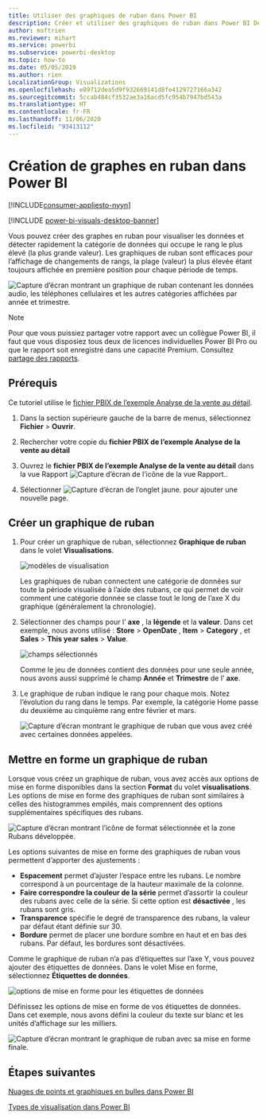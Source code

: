 ```yaml
---
title: Utiliser des graphiques de ruban dans Power BI
description: Créer et utiliser des graphiques de ruban dans Power BI Desktop
author: msftrien
ms.reviewer: mihart
ms.service: powerbi
ms.subservice: powerbi-desktop
ms.topic: how-to
ms.date: 05/05/2019
ms.author: rien
LocalizationGroup: Visualizations
ms.openlocfilehash: e89712dea5d9f932669141d8fe4129727166a342
ms.sourcegitcommit: 5ccab484cf3532ae3a16acd5fc954b7947bd543a
ms.translationtype: HT
ms.contentlocale: fr-FR
ms.lasthandoff: 11/06/2020
ms.locfileid: "93413112"
---
```

# <a name="create-ribbon-charts-in-power-bi"></a>Création de graphes en ruban dans Power BI

[!INCLUDE[consumer-appliesto-nyyn](../includes/consumer-appliesto-nyyn.md)]    

[!INCLUDE [power-bi-visuals-desktop-banner](../includes/power-bi-visuals-desktop-banner.md)]

Vous pouvez créer des graphes en ruban pour visualiser les données et détecter rapidement la catégorie de données qui occupe le rang le plus élevé (la plus grande valeur). Les graphiques de ruban sont efficaces pour l’affichage de changements de rangs, la plage (valeur) la plus élevée étant toujours affichée en première position pour chaque période de temps. 

![Capture d’écran montrant un graphique de ruban contenant les données audio, les téléphones cellulaires et les autres catégories affichées par année et trimestre.](media/desktop-ribbon-charts/ribbon-charts-01.png)

> [!NOTE]
> Pour que vous puissiez partager votre rapport avec un collègue Power BI, il faut que vous disposiez tous deux de licences individuelles Power BI Pro ou que le rapport soit enregistré dans une capacité Premium. Consultez [partage des rapports](../collaborate-share/service-share-reports.md).

## <a name="prerequisites"></a>Prérequis

Ce tutoriel utilise le [fichier PBIX de l’exemple Analyse de la vente au détail](https://download.microsoft.com/download/9/6/D/96DDC2FF-2568-491D-AAFA-AFDD6F763AE3/Retail%20Analysis%20Sample%20PBIX.pbix).

1. Dans la section supérieure gauche de la barre de menus, sélectionnez **Fichier** > **Ouvrir**.
   
2. Rechercher votre copie du **fichier PBIX de l’exemple Analyse de la vente au détail**

1. Ouvrez le **fichier PBIX de l’exemple Analyse de la vente au détail** dans la vue Rapport ![Capture d’écran de l’icône de la vue Rapport.](media/power-bi-visualization-kpi/power-bi-report-view.png).

1. Sélectionner ![Capture d’écran de l’onglet jaune.](media/power-bi-visualization-kpi/power-bi-yellow-tab.png) pour ajouter une nouvelle page.

## <a name="create-a-ribbon-chart"></a>Créer un graphique de ruban

1. Pour créer un graphique de ruban, sélectionnez **Graphique de ruban** dans le volet **Visualisations**.

    ![modèles de visualisation](media/desktop-ribbon-charts/power-bi-template.png)

    Les graphiques de ruban connectent une catégorie de données sur toute la période visualisée à l’aide des rubans, ce qui permet de voir comment une catégorie donnée se classe tout le long de l’axe X du graphique (généralement la chronologie).

2. Sélectionner des champs pour l’ **axe** , la **légende** et la **valeur**.  Dans cet exemple, nous avons utilisé : **Store** > **OpenDate** , **Item** > **Category** , et **Sales** > **This year sales** > **Value**.  

    ![champs sélectionnés](media/desktop-ribbon-charts/power-bi-ribbon-values.png)

    Comme le jeu de données contient des données pour une seule année, nous avons aussi supprimé le champ **Année** et **Trimestre** de l’ **axe**.

3. Le graphique de ruban indique le rang pour chaque mois. Notez l’évolution du rang dans le temps. Par exemple, la catégorie Home passe du deuxième au cinquième rang entre février et mars.

    ![Capture d’écran montrant le graphique de ruban que vous avez créé avec certaines données appelées.](media/desktop-ribbon-charts/power-bi-ribbon.png)

## <a name="format-a-ribbon-chart"></a>Mettre en forme un graphique de ruban
Lorsque vous créez un graphique de ruban, vous avez accès aux options de mise en forme disponibles dans la section **Format** du volet **visualisations**. Les options de mise en forme des graphiques de ruban sont similaires à celles des histogrammes empilés, mais comprennent des options supplémentaires spécifiques des rubans.

![Capture d’écran montrant l’icône de format sélectionnée et la zone Rubans développée.](media/desktop-ribbon-charts/power-bi-format-ribbon.png)

Les options suivantes de mise en forme des graphiques de ruban vous permettent d’apporter des ajustements :

* **Espacement** permet d’ajuster l’espace entre les rubans. Le nombre correspond à un pourcentage de la hauteur maximale de la colonne.
* **Faire correspondre la couleur de la série** permet d’assortir la couleur des rubans avec celle de la série. Si cette option est **désactivée** , les rubans sont gris.
* **Transparence** spécifie le degré de transparence des rubans, la valeur par défaut étant définie sur 30.
* **Bordure** permet de placer une bordure sombre en haut et en bas des rubans. Par défaut, les bordures sont désactivées.

Comme le graphique de ruban n’a pas d’étiquettes sur l’axe Y, vous pouvez ajouter des étiquettes de données. Dans le volet Mise en forme, sélectionnez **Étiquettes de données**. 

![options de mise en forme pour les étiquettes de données](media/desktop-ribbon-charts/power-bi-labels.png)

Définissez les options de mise en forme de vos étiquettes de données. Dans cet exemple, nous avons défini la couleur du texte sur blanc et les unités d’affichage sur les milliers.

![Capture d’écran montrant le graphique de ruban avec sa mise en forme finale.](media/desktop-ribbon-charts/power-bi-data-labels.png)

## <a name="next-steps"></a>Étapes suivantes

[Nuages de points et graphiques en bulles dans Power BI](power-bi-visualization-scatter.md)

[Types de visualisation dans Power BI](power-bi-visualization-types-for-reports-and-q-and-a.md)
